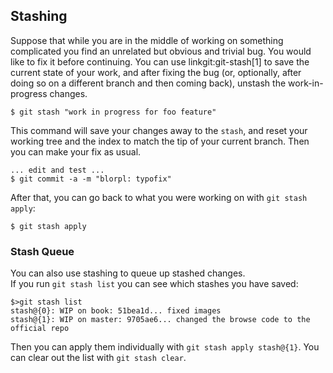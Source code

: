 ## Stashing ##

Suppose that while you are in the middle of working on something
complicated you find an unrelated but obvious and trivial bug.  You
would like to fix it before continuing.  You can use
linkgit:git-stash[1] to save the current state of your work, and after
fixing the bug (or, optionally, after doing so on a different branch
and then coming back), unstash the work-in-progress changes.

    $ git stash "work in progress for foo feature"

This command will save your changes away to the `stash`, and
reset your working tree and the index to match the tip of your
current branch.  Then you can make your fix as usual.

    ... edit and test ...
    $ git commit -a -m "blorpl: typofix"

After that, you can go back to what you were working on with
`git stash apply`:

    $ git stash apply


### Stash Queue ###

You can also use stashing to queue up stashed changes.  
If you run `git stash list` you can see which stashes you have saved:

	$>git stash list
	stash@{0}: WIP on book: 51bea1d... fixed images
	stash@{1}: WIP on master: 9705ae6... changed the browse code to the official repo

Then you can apply them individually with `git stash apply stash@{1}`.  You
can clear out the list with `git stash clear`.
